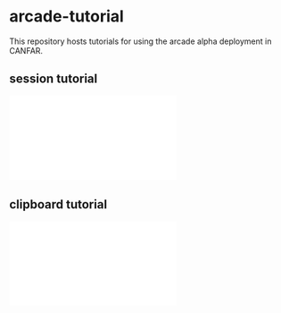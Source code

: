 # arcade-tutorial

This repository hosts tutorials for using the arcade alpha deployment in CANFAR.

## session tutorial
![Session Tutorial](Tutorial_Session_URL.pdf)

## clipboard tutorial
![Clipboard Tutorial](Clipboard_Tutorial.pdf)

